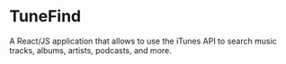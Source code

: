 # TuneFind
A React/JS application that allows to use the iTunes API to search music tracks, albums, artists, podcasts, and more.
